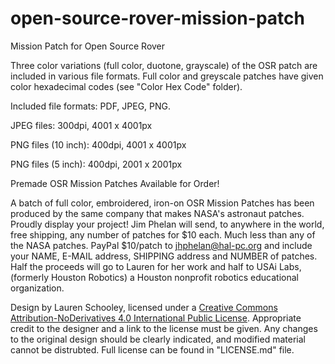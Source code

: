 # open-source-rover-mission-patch
Mission Patch for Open Source Rover

Three color variations (full color, duotone, grayscale) of the OSR patch are included in various file formats. Full color and greyscale patches have given color hexadecimal codes (see "Color Hex Code" folder).

Included file formats: PDF, JPEG, PNG. 

JPEG files: 300dpi, 4001 x 4001px

PNG files (10 inch): 400dpi, 4001 x 4001px

PNG files (5 inch): 400dpi, 2001 x 2001px
 
 

Premade OSR Mission Patches Available for Order!

A batch of full color, embroidered, iron-on OSR Mission Patches has been produced by the same company that makes NASA's astronaut patches. Proudly display your project! Jim Phelan will send, to anywhere in the world, free shipping, any number of patches for $10 each. Much less than any of the NASA patches. PayPal $10/patch to jhphelan@hal-pc.org and include your NAME, E-MAIL address, SHIPPING address and NUMBER of patches. Half the proceeds will go to Lauren for her work and half to USAi Labs, (formerly Houston Robotics) a Houston nonprofit robotics educational organization.





Design by Lauren Schooley, licensed under a [Creative Commons Attribution-NoDerivatives 4.0 International Public License](https://creativecommons.org/licenses/by-nd/4.0/). Appropriate credit to the designer and a link to the license must be given. Any changes to the original design should be clearly indicated, and modified material cannot be distrubted. Full license can be found in "LICENSE.md" file. 
